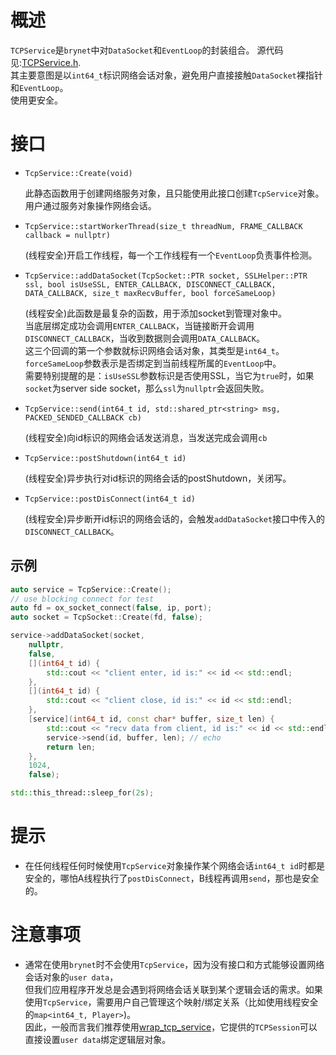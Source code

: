 # 概述
`TCPService`是`brynet`中对`DataSocket`和`EventLoop`的封装组合。
源代码见:[TCPService.h](https://github.com/IronsDu/brynet/blob/master/src/brynet/net/TCPService.h).</br>
其主要意图是以`int64_t`标识网络会话对象，避免用户直接接触`DataSocket`裸指针和`EventLoop`。</br>
使用更安全。

# 接口

- `TcpService::Create(void)`
    

    此静态函数用于创建网络服务对象，且只能使用此接口创建`TcpService`对象。</br>
    用户通过服务对象操作网络会话。

- `TcpService::startWorkerThread(size_t threadNum, FRAME_CALLBACK callback = nullptr)`

    (线程安全)开启工作线程，每一个工作线程有一个`EventLoop`负责事件检测。


- `TcpService::addDataSocket(TcpSocket::PTR socket, SSLHelper::PTR ssl, bool isUseSSL, ENTER_CALLBACK, DISCONNECT_CALLBACK, DATA_CALLBACK, size_t maxRecvBuffer, bool forceSameLoop)`

    (线程安全)此函数是最复杂的函数，用于添加socket到管理对象中。</br>当底层绑定成功会调用`ENTER_CALLBACK`，当链接断开会调用`DISCONNECT_CALLBACK`，当收到数据则会调用`DATA_CALLBACK`。</br>
    这三个回调的第一个参数就标识网络会话对象，其类型是`int64_t`。</br>
    `forceSameLoop`参数表示是否绑定到当前线程所属的`EventLoop`中。</br>
    需要特别提醒的是：`isUseSSL`参数标识是否使用SSL，当它为`true`时，如果`socket`为server side socket，那么`ssl`为`nullptr`会返回失败。

- `TcpService::send(int64_t id, std::shared_ptr<string> msg, PACKED_SENDED_CALLBACK cb)`

    (线程安全)向id标识的网络会话发送消息，当发送完成会调用`cb`

- `TcpService::postShutdown(int64_t id)`

    (线程安全)异步执行对id标识的网络会话的postShutdown，关闭写。

- `TcpService::postDisConnect(int64_t id)`

    (线程安全)异步断开id标识的网络会话的，会触发`addDataSocket`接口中传入的`DISCONNECT_CALLBACK`。


## 示例
```C++
auto service = TcpService::Create();
// use blocking connect for test
auto fd = ox_socket_connect(false, ip, port);
auto socket = TcpSocket::Create(fd, false);

service->addDataSocket(socket,
    nullptr,
    false,
    [](int64_t id) {
        std::cout << "client enter, id is:" << id << std::endl;
    },
    [](int64_t id) {
        std::cout << "client close, id is:" << id << std::endl;
    },
    [service](int64_t id, const char* buffer, size_t len) {
        std::cout << "recv data from client, id is:" << id << std::endl;
        service->send(id, buffer, len); // echo
        return len;
    },
    1024,
    false);

std::this_thread::sleep_for(2s);
```

# 提示
- 在任何线程任何时候使用`TcpService`对象操作某个网络会话`int64_t id`时都是安全的，哪怕A线程执行了`postDisConnect`，B线程再调用`send`，那也是安全的。

# 注意事项
- 通常在使用`brynet`时不会使用`TcpService`，因为没有接口和方式能够设置网络会话对象的`user data`，</br>但我们应用程序开发总是会遇到将网络会话关联到某个逻辑会话的需求。如果使用`TcpService`，需要用户自己管理这个映射/绑定关系（比如使用线程安全的`map<int64_t, Player>`)。</br>因此，一般而言我们推荐使用[wrap_tcp_service](https://github.com/IronsDu/brynet/blob/master/docs/wrap_tcp_service.zh-cn.md)，它提供的`TCPSession`可以直接设置`user data`绑定逻辑层对象。
